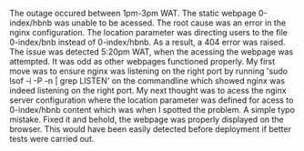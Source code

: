The outage occured between 1pm-3pm WAT.
The static webpage 0-index/hbnb was unable to be acessed. The root cause was an error in the nginx configuration.
The location parameter was directing users to the file 0-index/bnb instead of 0-index/hbnb. As a result, a 404 error was raised.
The issue was detected 5:20pm WAT, when the acessing the webpage was attempted. It was odd as other webpages functioned properly.
My first move was to ensure nginx was listening on the right port by running 'sudo lsof -i -P -n | grep LISTEN' on the commandline which showed
nginx was indeed listening on the right port. My next thought was to acess the nginx server configuration where the location parameter was defined for
acess to 0-index/hbnb content which was when I spotted the problem. A simple typo mistake. Fixed it and behold, the webpage was properly displayed
on the browser. This would have been easily detected before deployment if better tests were carried out.
